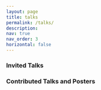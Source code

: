 ```yaml
---
layout: page
title: talks
permalink: /talks/
description: 
nav: true
nav_order: 3
horizontal: false
---
```


<h3>Invited Talks</h3>


<h3>Contributed Talks and Posters</h3>

